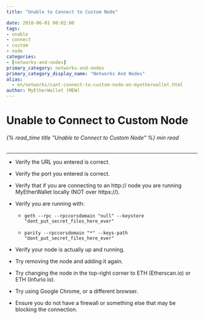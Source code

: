 ```yaml
---
title: "Unable to Connect to Custom Node"

date: 2018-06-01 00:02:00
tags:
- unable
- connect
- custom
- node
categories:
- [networks-and-nodes]
primary_category: networks-and-nodes
primary_category_display_name: "Networks And Nodes"
alias:
  - en/networks/cant-connect-to-custom-node-on-myetherwallet.html
author: MyEtherWallet (MEW)
---
```


# **Unable to Connect to Custom Node**

###### {% read_time title "Unable to Connect to Custom Node" %} min read

* * *

-   Verify the URL you entered is correct.

-   Verify the port you entered is correct.

-   Verify that if you are connecting to an http&#x3A;// node you are running MyEtherWallet locally (NOT over https&#x3A;//).

-   Verify you are running with:

    -   `geth --rpc --rpccorsdomain "null" --keystore "dont_put_secret_files_here_ever"`

    -   `parity --rpccorsdomain "*" --keys-path "dont_put_secret_files_here_ever"`

-   Verify your node is actually up and running.

-   Try removing the node and adding it again.

-   Try changing the node in the top-right corner to ETH (Etherscan.io) or ETH (Infurio.io).

-   Try using Google Chrome, or a different browser.

-   Ensure you do not have a firewall or something else that may be blocking the connection.
